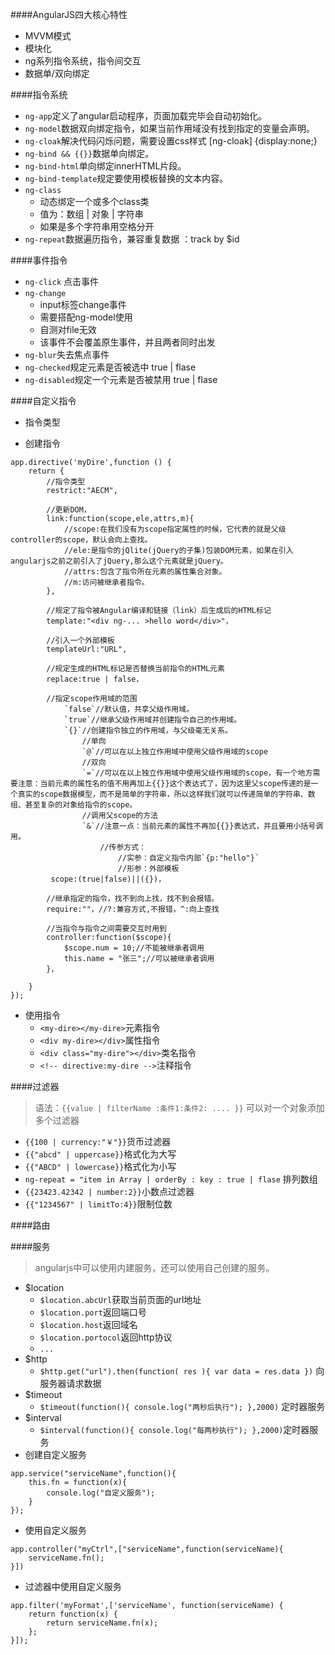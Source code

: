 ####AngularJS四大核心特性
- MVVM模式
- 模块化
- ng系列指令系统，指令间交互
- 数据单/双向绑定

####指令系统
- ```ng-app```定义了angular启动程序，页面加载完毕会自动初始化。
- ```ng-model```数据双向绑定指令，如果当前作用域没有找到指定的变量会声明。
- ```ng-cloak```解决代码闪烁问题，需要设置css样式 [ng-cloak] {display:none;}
- ```ng-bind && {{}}```数据单向绑定。
- ```ng-bind-html```单向绑定innerHTML片段。
- ```ng-bind-template```规定要使用模板替换的文本内容。
- ```ng-class```
	- 动态绑定一个或多个class类
	- 值为：数组 | 对象 | 字符串
	- 如果是多个字符串用空格分开
- ```ng-repeat```数据遍历指令，兼容重复数据 ：track by $id


####事件指令
- ```ng-click``` 点击事件
- ```ng-change```
	- input标签change事件
	- 需要搭配ng-model使用
	- 自测对file无效
	- 该事件不会覆盖原生事件，并且两者同时出发
- ```ng-blur```失去焦点事件
- ```ng-checked```规定元素是否被选中 true | flase
- ```ng-disabled```规定一个元素是否被禁用 true | flase


####自定义指令
- 指令类型

- 创建指令
```
app.directive('myDire',function () {
    return {
	    //指令类型
		restrict:"AECM",
		
		//更新DOM，
		link:function(scope,ele,attrs,m){
			//scope:在我们没有为scope指定属性的时候，它代表的就是父级controller的scope，默认会向上查找。
			//ele:是指令的jQlite(jQuery的子集)包装DOM元素，如果在引入angularjs之前之前引入了jQuery,那么这个元素就是jQuery。
			//attrs:包含了指令所在元素的属性集合对象。
			//m:访问被继承者指令。
		},
		
		//规定了指令被Angular编译和链接（link）后生成后的HTML标记
		template:"<div ng-... >hello word</div>"，
		
		//引入一个外部模板
		templateUrl:"URL",
		
		//规定生成的HTML标记是否替换当前指令的HTML元素
		replace:true | false，

		//指定scope作用域的范围
			`false`//默认值，共享父级作用域。
			`true`//继承父级作用域并创建指令自己的作用域。
			`{}`//创建指令独立的作用域，与父级毫无关系。
				//单向
				`@`//可以在以上独立作用域中使用父级作用域的scope
				//双向
				`=`//可以在以上独立作用域中使用父级作用域的scope，有一个地方需要注意：当前元素的属性名的值不用再加上{{}}这个表达式了，因为这里父scope传递的是一个真实的scope数据模型，而不是简单的字符串，所以这样我们就可以传递简单的字符串、数组、甚至复杂的对象给指令的scope。
				//调用父scope的方法
				`&`//注意一点：当前元素的属性不再加{{}}表达式，并且要用小括号调用。
					//传参方式：
						//实参：自定义指令内部`{p:"hello"}`
						//形参：外部模板
		 scope:(true|false)||({})，
		 
		//继承指定的指令，找不到向上找，找不到会报错。
		require:""，//?:兼容方式,不报错，^:向上查找
		
		//当指令与指令之间需要交互时用到
		controller:function($scope){
			$scope.num = 10;//不能被继承者调用
			this.name = "张三";//可以被继承者调用
		}，
		
    }
});
```
- 使用指令
	- ```<my-dire></my-dire>```元素指令
	- ```<div my-dire></div>```属性指令
	- ```<div class="my-dire"></div>```类名指令
	- ```<!-- directive:my-dire -->```注释指令 


####过滤器
> 语法：```{{value | filterName :条件1:条件2: .... }}``` 可以对一个对象添加多个过滤器

- ```{{100 | currency:"￥"}}```货币过滤器
- ```{{"abcd" | uppercase}}```格式化为大写
- ```{{"ABCD" | lowercase}}```格式化为小写
- ```ng-repeat = "item in Array | orderBy : key : true | flase``` 排列数组
- ```{{23423.42342 | number:2}}```小数点过滤器
- ```{{"1234567" | limitTo:4}}```限制位数


####路由


####服务
> angularjs中可以使用内建服务，还可以使用自己创建的服务。

- $location
	- ```$location.abcUrl```获取当前页面的url地址
	- ```$location.port```返回端口号
	- ```$location.host```返回域名
	- ```$location.portocol```返回http协议
	- ```...```
- $http
	- ```$http.get("url").then(function( res ){ var data = res.data })```  向服务器请求数据
- $timeout
	- ```$timeout(function(){ console.log("两秒后执行"); },2000)``` 定时器服务
- $interval
	- ```$interval(function(){ console.log("每两秒执行"); },2000)```定时器服务
- 创建自定义服务 
```
app.service("serviceName",function(){
	this.fn = function(x){
		console.log("自定义服务");
	}
});
```
- 使用自定义服务
```
app.controller("myCtrl",["serviceName",function(serviceName){
	serviceName.fn();
}])
```
- 过滤器中使用自定义服务 
```
app.filter('myFormat',['serviceName', function(serviceName) {
    return function(x) {
        return serviceName.fn(x);
    };
}]);
```